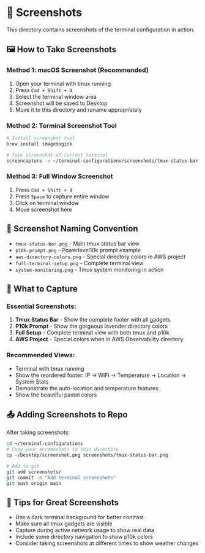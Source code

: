 # 📸 Screenshots

This directory contains screenshots of the terminal configuration in action.

## 🖼️ How to Take Screenshots

### Method 1: macOS Screenshot (Recommended)
1. Open your terminal with tmux running
2. Press `Cmd + Shift + 4` 
3. Select the terminal window area
4. Screenshot will be saved to Desktop
5. Move it to this directory and rename appropriately

### Method 2: Terminal Screenshot Tool
```bash
# Install screenshot tool
brew install imagemagick

# Take screenshot of current terminal
screencapture -x ~/terminal-configurations/screenshots/tmux-status-bar.png
```

### Method 3: Full Window Screenshot
1. Press `Cmd + Shift + 4`
2. Press `Space` to capture entire window
3. Click on terminal window
4. Move screenshot here

## 📁 Screenshot Naming Convention

- `tmux-status-bar.png` - Main tmux status bar view
- `p10k-prompt.png` - Powerlevel10k prompt example
- `aws-directory-colors.png` - Special directory colors in AWS project
- `full-terminal-setup.png` - Complete terminal view
- `system-monitoring.png` - Tmux system monitoring in action

## 🎯 What to Capture

### Essential Screenshots:
1. **Tmux Status Bar** - Show the complete footer with all gadgets
2. **P10k Prompt** - Show the gorgeous lavender directory colors
3. **Full Setup** - Complete terminal view with both tmux and p10k
4. **AWS Project** - Special colors when in AWS Observability directory

### Recommended Views:
- Terminal with tmux running
- Show the reordered footer: IP → WiFi → Temperature → Location → System Stats
- Demonstrate the auto-location and temperature features
- Show the beautiful pastel colors

## 📤 Adding Screenshots to Repo

After taking screenshots:

```bash
cd ~/terminal-configurations
# Copy your screenshots to this directory
cp ~/Desktop/screenshot.png screenshots/tmux-status-bar.png

# Add to git
git add screenshots/
git commit -m "Add terminal screenshots"
git push origin main
```

## 🎨 Tips for Great Screenshots

- Use a dark terminal background for better contrast
- Make sure all tmux gadgets are visible
- Capture during active network usage to show real data
- Include some directory navigation to show p10k colors
- Consider taking screenshots at different times to show weather changes
